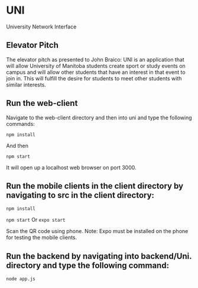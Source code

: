 # UNI
University Network Interface

## Elevator Pitch 
The elevator pitch as presented to John Braico:
UNI is an application that will allow University of Manitoba students create sport or study events on campus and will allow other students that have an interest in that event to join in. This will fulfill the desire for students to meet other students with similar interests.

## Run the web-client
Navigate to the web-client directory and then into uni and type the following commands:

`npm install`

And then 

`npm start`

It will open up a localhost web browser on port 3000.

## Run the mobile clients in the client directory by navigating to src in the client directory:

`npm install`

`npm start` Or `expo start`


Scan the QR code using phone. Note: Expo must be installed on the phone for testing the mobile clients.

## Run the backend by navigating into backend/Uni. directory and type the following command:

`node app.js` 

